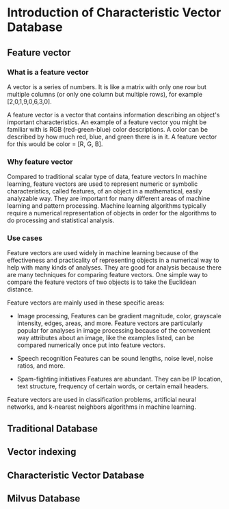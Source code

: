 # Introduction of Characteristic Vector Database

## Feature vector

### What is a feature vector
A vector is a series of numbers. It is like a matrix with only one row but multiple columns (or only one column but multiple rows), for example [2,0,1,9,0,6,3,0].

A feature vector is a vector that contains information describing an object's important characteristics. An example of a feature vector you might be familiar with is RGB (red-green-blue) color descriptions. A color can be described by how much red, blue, and green there is in it. A feature vector for this would be color = [R, G, B].

### Why feature vector
Compared to traditional scalar type of data, feature vectors 
In machine learning, feature vectors are used to represent numeric or symbolic characteristics, called features, of an object in a mathematical, easily analyzable way. They are important for many different areas of machine learning and pattern processing. Machine learning algorithms typically require a numerical representation of objects in order for the algorithms to do processing and statistical analysis.

### Use cases
Feature vectors are used widely in machine learning because of the effectiveness and practicality of representing objects in a numerical way to help with many kinds of analyses. They are good for analysis because there are many techniques for comparing feature vectors. One simple way to compare the feature vectors of two objects is to take the Euclidean distance.

Feature vectors are mainly used in these specific areas:

- Image processing, 
  Features can be gradient magnitude, color, grayscale intensity, edges, areas, and more. Feature vectors are particularly popular for analyses in image processing because of the convenient way attributes about an image, like the examples listed, can be compared numerically once put into feature vectors.

- Speech recognition
  Features can be sound lengths, noise level, noise ratios, and more.

- Spam-fighting initiatives
  Features are abundant. They can be IP location, text structure, frequency of certain words, or certain email headers.

Feature vectors are used in classification problems, artificial neural networks, and k-nearest neighbors algorithms in machine learning.

## Traditional Database


## Vector indexing

## Characteristic Vector Database

## Milvus Database
